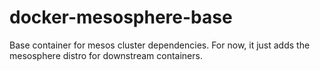 # docker-mesosphere-base
Base container for mesos cluster dependencies.  For now, it just adds the mesosphere distro for downstream containers.
